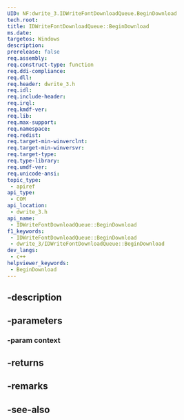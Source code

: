 ```yaml
---
UID: NF:dwrite_3.IDWriteFontDownloadQueue.BeginDownload
tech.root: 
title: IDWriteFontDownloadQueue::BeginDownload
ms.date: 
targetos: Windows
description: 
prerelease: false
req.assembly: 
req.construct-type: function
req.ddi-compliance: 
req.dll: 
req.header: dwrite_3.h
req.idl: 
req.include-header: 
req.irql: 
req.kmdf-ver: 
req.lib: 
req.max-support: 
req.namespace: 
req.redist: 
req.target-min-winverclnt: 
req.target-min-winversvr: 
req.target-type: 
req.type-library: 
req.umdf-ver: 
req.unicode-ansi: 
topic_type:
 - apiref
api_type:
 - COM
api_location:
 - dwrite_3.h
api_name:
 - IDWriteFontDownloadQueue::BeginDownload
f1_keywords:
 - IDWriteFontDownloadQueue::BeginDownload
 - dwrite_3/IDWriteFontDownloadQueue::BeginDownload
dev_langs:
 - c++
helpviewer_keywords:
 - BeginDownload
---
```


## -description

## -parameters

### -param context

## -returns

## -remarks

## -see-also

